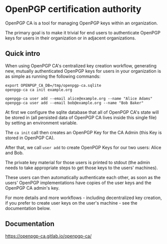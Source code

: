 # OpenPGP certification authority

OpenPGP CA is a tool for managing OpenPGP keys within an organization.

The primary goal is to make it trivial for end users to authenticate
OpenPGP keys for users in their organization or in adjacent organizations.

## Quick intro

When using OpenPGP CA's centralized key creation workflow, generating
new, mutually authenticated OpenPGP keys for users in your organization is
as simple as running the following commands:

```
export OPENPGP_CA_DB=/tmp/openpgp-ca.sqlite
openpgp-ca ca init example.org 

openpgp-ca user add --email alice@example.org --name "Alice Adams"
openpgp-ca user add --email bob@example.org --name "Bob Baker"
```

At first we configure the sqlite database that all of OpenPGP CA's state
will be stored in (all persisted data of OpenPGP CA lives inside this single
file) by setting an environment variable.

The `ca init` call then creates an OpenPGP Key for the CA Admin (this
Key is stored in OpenPGP CA).

After that, we call `user add` to create OpenPGP Keys for our two users:
Alice and Bob.

The private key material for those users is printed to stdout (the admin
needs to take appropriate steps to get those keys to the users' machines).

These users can then automatically authenticate each other, as soon as the
users' OpenPGP implementations have copies of the user keys and the OpenPGP
CA admin's key.

For more details and more workflows - including decentralized key
creation, if you prefer to create user keys on the user's machine - see the
documentation below.


## Documentation

https://openpgp-ca.gitlab.io/openpgp-ca/
